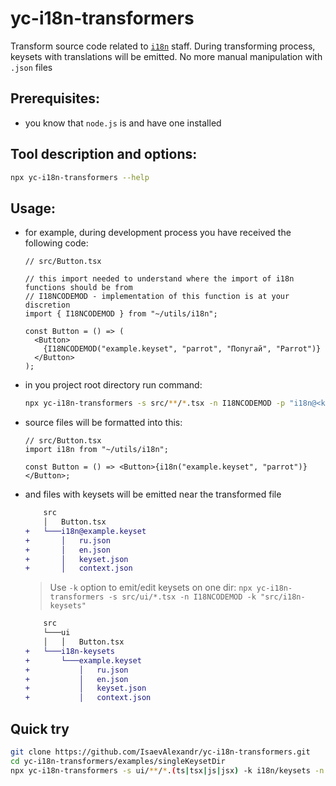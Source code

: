 # yc-i18n-transformers

Transform source code related to [`i18n`](https://github.com/yandex-cloud/i18n) staff. During transforming process, keysets with translations will be emitted. No more manual manipulation with `.json` files

## Prerequisites:

- you know that `node.js` is and have one installed

## Tool description and options:

```sh
npx yc-i18n-transformers --help
```

## Usage:

- for example, during development process you have received the following code:

  ```tsx
  // src/Button.tsx

  // this import needed to understand where the import of i18n functions should be from
  // I18NCODEMOD - implementation of this function is at your discretion
  import { I18NCODEMOD } from "~/utils/i18n";

  const Button = () => (
    <Button>
      {I18NCODEMOD("example.keyset", "parrot", "Попугай", "Parrot")}
    </Button>
  );
  ```

- in you project root directory run command:

  ```sh
  npx yc-i18n-transformers -s src/**/*.tsx -n I18NCODEMOD -p "i18n@<keyset>"
  ```

- source files will be formatted into this:

  ```tsx
  // src/Button.tsx
  import i18n from "~/utils/i18n";

  const Button = () => <Button>{i18n("example.keyset", "parrot")}</Button>;
  ```

- and files with keysets will be emitted near the transformed file

  ```diff
      src
      │   Button.tsx
  +   └───i18n@example.keyset
  +       │   ru.json
  +       │   en.json
  +       │   keyset.json
  +       │   context.json
  ```

  > Use `-k` option to emit/edit keysets on one dir: `npx yc-i18n-transformers -s src/ui/*.tsx -n I18NCODEMOD -k "src/i18n-keysets"`

  ```diff
      src
      └───ui
      │   │   Button.tsx
  +   └───i18n-keysets
  +       └───example.keyset
  +           │   ru.json
  +           │   en.json
  +           │   keyset.json
  +           │   context.json
  ```

## Quick try

```sh
git clone https://github.com/IsaevAlexandr/yc-i18n-transformers.git
cd yc-i18n-transformers/examples/singleKeysetDir
npx yc-i18n-transformers -s ui/**/*.(ts|tsx|js|jsx) -k i18n/keysets -n i18nCODEMODE
```
